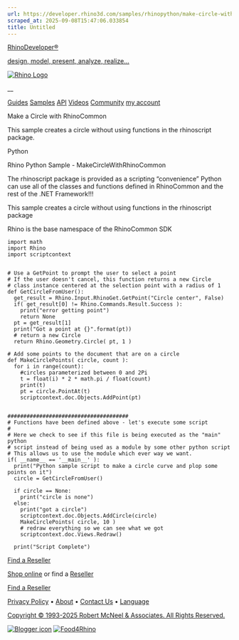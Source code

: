 ```yaml
---
url: https://developer.rhino3d.com/samples/rhinopython/make-circle-with-rhinocommon/
scraped_at: 2025-09-08T15:47:06.033854
title: Untitled
---
```


[RhinoDeveloper®](/)

[design, model, present, analyze, realize...](/)

[![Rhino Logo](https://developer.rhino3d.com/images/rhinodevlogo.png)](/)

__

[Guides](https://developer.rhino3d.com/guides)
[Samples](https://developer.rhino3d.com/samples)
[API](https://developer.rhino3d.com/api)
[Videos](https://developer.rhino3d.com/videos)
[Community](https://discourse.mcneel.com/c/rhino-developer) [my account
](https://www.rhino3d.com/my-account/ "Manage your account, licenses, and
teams")

Make a Circle with RhinoCommon

This sample creates a circle without using functions in the rhinoscript
package.

Python

Rhino Python Sample - MakeCircleWithRhinoCommon

The rhinoscript package is provided as a scripting “convenience” Python can
use all of the classes and functions defined in RhinoCommon and the rest of
the .NET Framework!!!

This sample creates a circle without using functions in the rhinoscript
package

Rhino is the base namespace of the RhinoCommon SDK

    
    
    import math
    import Rhino
    import scriptcontext
    
    
    # Use a GetPoint to prompt the user to select a point
    # If the user doesn't cancel, this function returns a new Circle
    # class instance centered at the selection point with a radius of 1
    def GetCircleFromUser():
      get_result = Rhino.Input.RhinoGet.GetPoint("Circle center", False)
      if( get_result[0] != Rhino.Commands.Result.Success ):
        print("error getting point")
        return None
      pt = get_result[1]
      print("Got a point at {}".format(pt))
      # return a new Circle
      return Rhino.Geometry.Circle( pt, 1 )
    
    # Add some points to the document that are on a circle
    def MakeCirclePoints( circle, count ):
      for i in range(count):
        #circles parameterized between 0 and 2Pi
        t = float(i) * 2 * math.pi / float(count)
        print(t)
        pt = circle.PointAt(t)
        scriptcontext.doc.Objects.AddPoint(pt)
    
    
    ######################################
    # Functions have been defined above - let's execute some script
    #
    # Here we check to see if this file is being executed as the "main" python
    # script instead of being used as a module by some other python script
    # This allows us to use the module which ever way we want.
    if( __name__ == '__main__' ):
      print("Python sample script to make a circle curve and plop some points on it")
      circle = GetCircleFromUser()
    
      if circle == None:
        print("circle is none")
      else:
        print("got a circle")
        scriptcontext.doc.Objects.AddCircle(circle)
        MakeCirclePoints( circle, 10 )
        # redraw everything so we can see what we got
        scriptcontext.doc.Views.Redraw()
    
      print("Script Complete")
    

[Find a Reseller](https://www.rhino3d.com/sales)

[Shop online](https://www.rhino3d.com/store) or find a
[Reseller](https://www.rhino3d.com/sales)

[Find a Reseller](https://www.rhino3d.com/sales)

[Privacy Policy](https://www.rhino3d.com/privacy) •
[About](https://www.rhino3d.com/mcneel/about) • [Contact
Us](https://www.rhino3d.com/mcneel/contact) • [
Language](https://www.rhino3d.com/language "Change to a different region or
language")

[Copyright © 1993-2025 Robert McNeel & Associates. All Rights
Reserved.](https://www.rhino3d.com/mcneel/about)

[](https://www.facebook.com/McNeelRhinoceros/)
[](https://twitter.com/bobmcneel) [](https://www.linkedin.com/groups/75313/)
[](https://www.youtube.com/user/RhinoGuide/videos) [](https://vimeo.com/rhino)
[![Blogger
icon](https://developer.rhino3d.com/images/blogger.svg)](http://blog.rhino3d.com/)
[![Food4Rhino](https://developer.rhino3d.com/images/f4r_icon_01.svg)](https://www.food4rhino.com)

